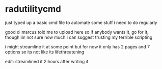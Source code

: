 # radutilitycmd

just typed up a basic cmd file to automate some stuff i need to do regularly

good ol marcus told me to upload here so if anybody wants it, go for it, though im not sure how much i can suggest trusting
my terrible scripting

i might streamline it at some point but for now it only has 2 pages and 7 options so its not like its lifethreatening

edit: streamlined it 2 hours after writing it
